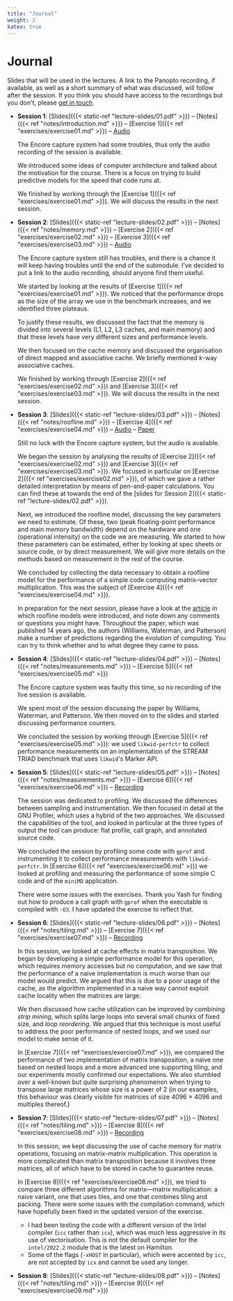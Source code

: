 ```yaml
---
title: "Journal"
weight: 2
katex: true
---
```


# Journal

Slides that will be used in the lectures. A link to the Panopto
recording, if available, as well as a short summary of what was
discussed, will follow after the session. If you think you should have
access to the recordings but you don't, please [get in
touch]((mailto:massimiliano.fasi@durham.ac.uk)).

- **Session 1**:
[Slides]({{< static-ref "lecture-slides/01.pdf" >}}) –
[Notes]({{< ref "notes/introduction.md" >}}) –
[Exercise 1]({{< ref "exercises/exercise01.md" >}}) –
[Audio](https://durham.cloud.panopto.eu/Panopto/Pages/Viewer.aspx?id=931d06c3-113f-4e06-b03e-af82009523dc)

  The Encore capture system had some troubles, thus only the audio
  recording of the session is available.

  We introduced some ideas of computer architecture and talked about the
  motivation for the course. There is a focus on trying to build
  predictive models for the speed that code runs at.

  We finished by working through the [Exercise 1]({{< ref
  "exercises/exercise01.md" >}}). We will discuss the results
  in the next session.

- **Session 2**:
[Slides]({{< static-ref "lecture-slides/02.pdf" >}}) –
[Notes]({{< ref "notes/memory.md" >}}) –
[Exercise 2]({{< ref "exercises/exercise02.md" >}}) –
[Exercise 3]({{< ref "exercises/exercise03.md" >}}) –
[Audio](https://durham.cloud.panopto.eu/Panopto/Pages/Viewer.aspx?id=c477e919-b55c-422b-b799-af870094e658)

  The Encore capture system still has troubles, and there is a chance it
  will keep having troubles until the end of the submodule. I've decided
  to put a link to the audio recording, should anyone find them useful.

  We started by looking at the results of [Exercise 1]({{< ref
  "exercises/exercise01.md" >}}). We noticed that the performance drops
  as the size of the array we use in the benchmark increases, and we
  identified three plateaus.

  To justify these results, we discussed the fact that the memory is
  divided into several levels (L1, L2, L3 caches, and main memory) and
  that these levels have very different sizes and performance levels.

  We then focused on the cache memory and discussed the organisation of
  direct mapped and associative cache. We briefly mentioned $k$-way
  associative caches.

  We finished by working through [Exercise 2]({{< ref
  "exercises/exercise02.md" >}}) and [Exercise 3]({{< ref
  "exercises/exercise03.md" >}}). We will discuss the results in the
  next session.

- **Session 3**:
[Slides]({{< static-ref "lecture-slides/03.pdf" >}}) –
[Notes]({{< ref "notes/roofline.md" >}}) –
[Exercise 4]({{< ref "exercises/exercise04.md" >}}) –
[Audio](https://durham.cloud.panopto.eu/Panopto/Pages/Viewer.aspx?id=21ef9a68-e27f-448d-bd47-af8900946d7b) –
[Paper](https://dl.acm.org/doi/pdf/10.1145/1498765.1498785)

  Still no luck with the Encore capture system, but the audio is
  available.

  We began the session by analysing the results of [Exercise 2]({{< ref
  "exercises/exercise02.md" >}}) and [Exercise 3]({{< ref
  "exercises/exercise03.md" >}}). We focused in particular on [Exercise
  2]({{< ref "exercises/exercise02.md" >}}), of which we gave a rather
  detailed interpretation by means of pen-and-paper calculations. You
  can find these at towards the end of the [slides for Session 2]({{<
  static-ref "lecture-slides/02.pdf" >}}).

  Next, we introduced the roofline model, discussing the key parameters
  we need to estimate. Of these, two (peak floating-point performance
  and main memory bandwidth) depend on the hardware and one (operational
  intensity) on the code we are measuring. We started to how these
  parameters can be estimated, either by looking at spec sheets or
  source code, or by direct measurement. We will give more details on
  the methods based on measurement in the rest of the course.

  We concluded by collecting the data necessary to obtain a roofline
  model for the performance of a simple code computing matrix–vector
  multiplication. This was the subject of [Exercise 4]({{< ref
  "exercises/exercise04.md" >}}).

  In preparation for the next session, please have a look at the
  [article](https://dl.acm.org/doi/pdf/10.1145/1498765.1498785) in which
  roofline models were introduced, and note down any comments or
  questions you might have. Throughout the paper, which was published 14
  years ago, the authors (Williams, Waterman, and Patterson) make a
  number of predictions regarding the evolution of computing. You can
  try to think whether and to what degree they came to pass.

- **Session 4**:
[Slides]({{< static-ref "lecture-slides/04.pdf" >}}) –
[Notes]({{< ref "notes/measurements.md" >}}) –
[Exercise 5]({{< ref "exercises/exercise05.md" >}})

  The Encore capture system was faulty this time, so no recording of the
  live session is available.

  We spent most of the session discussing the paper by Williams,
  Waterman, and Patterson. We then moved on to the slides and started
  discussing performance counters.

  We concluded the session by working through [Exercise 5]({{< ref
  "exercises/exercise05.md" >}}): we used `likwid-perfctr` to collect
  performance measurements on an implementation of the STREAM TRIAD
  benchmark that uses `likwid`'s Marker API.

- **Session 5**:
[Slides]({{< static-ref "lecture-slides/05.pdf" >}}) –
[Notes]({{< ref "notes/measurements.md" >}}) –
[Exercise 6]({{< ref "exercises/exercise06.md" >}}) –
[Recording](https://durham.cloud.panopto.eu/Panopto/Pages/Viewer.aspx?id=8b58f649-6a44-4b56-a979-af9000968342)

  The session was dedicated to profiling. We discussed the differences
  between sampling and instrumentation. We then focused in detail at the
  GNU Profiler, which uses a hybrid of the two approaches. We discussed
  the capabilities of the tool, and looked in particular at the three
  types of output the tool can produce: flat profile, call graph, and
  annotated source code.

  We concluded the session by profiling some code with `gprof` and
  instrumenting it to collect performance measurements with
  `likwid-perfctr`.
  In [Exercise 6]({{< ref "exercises/exercise06.md" >}}) we looked at
  profiling and measuring the performance of some simple C code and
  of the `miniMD` application.

  There were some issues with the exercises. Thank you Yash for finding
  out how to produce a call graph with `gprof` when the executable is
  compiled with `-O3`. I have updated the exercise to reflect that.

- **Session 6**:
[Slides]({{< static-ref "lecture-slides/06.pdf" >}}) –
[Notes]({{< ref "notes/tiling.md" >}}) –
[Exercise 7]({{< ref "exercises/exercise07.md" >}}) –
[Recording](https://durham.cloud.panopto.eu/Panopto/Pages/Viewer.aspx?id=7a952d80-e5f4-485f-b348-af9500954751)

  In this session, we looked at cache effects in matrix transposition.
  We began by developing a simple performance model for this operation,
  which requires memory accesses but no computation, and we saw that the
  performance of a naive implementation is much worse than our model
  would predict. We argued that this is due to a poor usage of the
  cache, as the algorithm implemented in a naive way cannot exploit
  cache locality when the matrices are large.

  We then discussed how cache utilization can be improved by combining
  *strip mining*, which splits large loops into several small chunks of
  fixed size, and *loop reordering*. We argued that this technique is
  most useful to address the poor performance of nested loops, and we
  used our model to make sense of it.

  In [Exercise 7]({{< ref "exercises/exercise07.md" >}}), we compared
  the performance of two implementation of matrix transposition, a naive
  one based on nested loops and a more advanced one supporting tiling,
  and our experiments mostly confirmed our expectations. We also
  stumbled over a well-known but quite surprising phenomenon when trying
  to transpose large matrices whose size is a power of 2 (in our
  examples, this behaviour was clearly visible for matrices of size 4096
  $\times$ 4096 and multiples thereof.)

- **Session 7**:
[Slides]({{< static-ref "lecture-slides/07.pdf" >}}) –
[Notes]({{< ref "notes/tiling.md" >}}) –
[Exercise 8]({{< ref "exercises/exercise08.md" >}}) –
[Recording](https://durham.cloud.panopto.eu/Panopto/Pages/Viewer.aspx?id=f94eec2d-42ca-4981-be8e-af900095a536)

  In this session, we kept discussing the use of cache memory for matrix
  operations, focusing on matrix–matrix multiplication. This operation
  is more complicated than matrix transposition because it involves
  three matrices, all of which have to be stored in cache to guarantee
  reuse.

  In [Exercise 8]({{< ref "exercises/exercise08.md" >}}), we tried to
  compare three different algorithms for matrix—matrix multiplication: a
  naive variant, one that uses tiles, and one that combines tiling and
  packing. There were some issues with the compilation command, which
  have hopefully been fixed in the updated version of the exercise.
    + I had been testing the code with a different version of the Intel
      compiler (`icc` rather than `icx`), which was much less aggressive
      in its use of vectorisation. This is not the default compiler for
      the `intel/2022.2` module that is the latest on Hamilton.
    + Some of the flags (`-xHOST` in particular), which were accented by
      `icc`, are not accepted by `icx` and cannot be used any longer.

- **Session 8**:
[Slides]({{< static-ref "lecture-slides/08.pdf" >}}) –
[Notes]({{< ref "notes/tiling.md" >}}) –
[Exercise 9]({{< ref "exercises/exercise09.md" >}})
